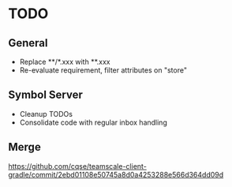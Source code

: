 # TODO

## General

* Replace **/*.xxx with **.xxx
* Re-evaluate requirement, filter attributes on "store"

## Symbol Server

* Cleanup TODOs
* Consolidate code with regular inbox handling

## Merge

https://github.com/cqse/teamscale-client-gradle/commit/2ebd01108e50745a8d0a4253288e566d364dd09d
